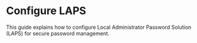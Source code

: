 # Configure LAPS

This guide explains how to configure Local Administrator Password Solution (LAPS) for secure password management.
